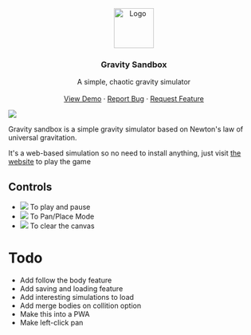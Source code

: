 <div align="center">
  <a href="https://gravity-sandbox.netlify.app/">
    <img src="screenshots/logo.png" alt="Logo" width="80" height="80">
  </a>

  <h3 align="center">Gravity Sandbox</h3>

  <p align="center">
    A simple, chaotic gravity simulator
    <br />
    <br />
    <a href="https://gravity-sandbox.netlify.app/">View Demo</a>
    ·
    <a href="https://github.com/siddharthroy12/gravity-sandbox/issues">Report Bug</a>
    ·
    <a href="https://github.com/siddharthroy12/gravity-sandbox/issues">Request Feature</a>
  </p>
</div>


![](./screenshots/screenshot1.png)

Gravity sandbox is a simple gravity simulator based on Newton's law of universal gravitation.

It's a web-based simulation so no need to install anything, just visit [the website](https://gravity-sandbox.netlify.app/) to play the game


## Controls

- ![](./screenshots/play-pause-btn.png) To play and pause
- ![](./screenshots/pan-place-btn.png) To Pan/Place Mode
- ![](./screenshots/clear-btn.png) To clear the canvas

# Todo

- Add follow the body feature
- Add saving and loading feature
- Add interesting simulations to load
- Add merge bodies on collition option
- Make this into a PWA
- Make left-click pan
